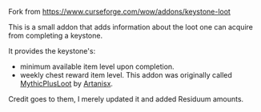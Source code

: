 Fork from https://www.curseforge.com/wow/addons/keystone-loot  
  
This is a small addon that adds information about the loot one can acquire from completing a keystone.

It provides the keystone's:

* minimum available item level upon completion.
* weekly chest reward item level.
This addon was originally called [MythicPlusLoot](https://wow.curseforge.com/projects/mythicplusloot) by [Artanisx](https://wow.curseforge.com/members/Artanisx).

Credit goes to them, I merely updated it and added Residuum amounts.
